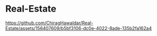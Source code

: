 # Real-Estate





 


https://github.com/ChiragHawaldar/Real-Estate/assets/156407609/b5bf3106-dc0e-4022-8ade-135b2fa162a4

